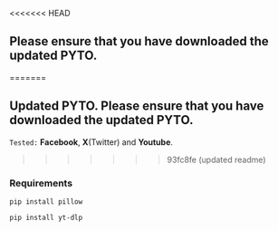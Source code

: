 <<<<<<< HEAD
## Please ensure that you have downloaded the updated PYTO.
=======
## Updated PYTO. Please ensure that you have downloaded the updated PYTO.

`Tested:` **Facebook**, **X**(Twitter) and **Youtube**.

>>>>>>> 93fc8fe (updated readme)
### Requirements

```
pip install pillow
```
```
pip install yt-dlp
```

